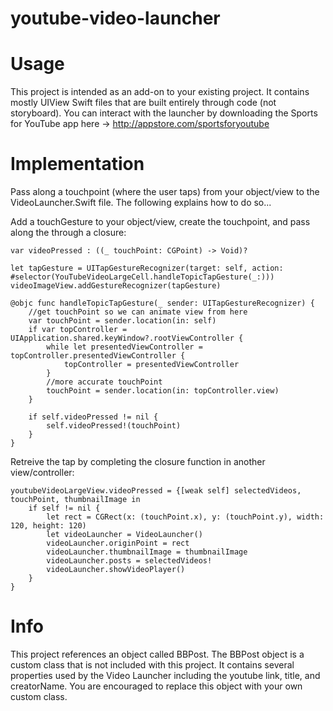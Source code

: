 # youtube-video-launcher

# Usage
This project is intended as an add-on to your existing project. It contains mostly UIView Swift files that are built entirely through code (not storyboard). You can interact with the launcher by downloading the Sports for YouTube app here -> http://appstore.com/sportsforyoutube

# Implementation
Pass along a touchpoint (where the user taps) from your object/view to the VideoLauncher.Swift file. The following explains how to do so...

Add a touchGesture to your object/view, create the touchpoint, and pass along the through a closure:
```
var videoPressed : ((_ touchPoint: CGPoint) -> Void)?

let tapGesture = UITapGestureRecognizer(target: self, action: #selector(YouTubeVideoLargeCell.handleTopicTapGesture(_:)))
videoImageView.addGestureRecognizer(tapGesture)

@objc func handleTopicTapGesture(_ sender: UITapGestureRecognizer) {
    //get touchPoint so we can animate view from here
    var touchPoint = sender.location(in: self)
    if var topController = UIApplication.shared.keyWindow?.rootViewController {
        while let presentedViewController = topController.presentedViewController {
            topController = presentedViewController
        }
        //more accurate touchPoint
        touchPoint = sender.location(in: topController.view)
    }

    if self.videoPressed != nil {
        self.videoPressed!(touchPoint)
    }
}
```
Retreive the tap by completing the closure function in another view/controller:
```
youtubeVideoLargeView.videoPressed = {[weak self] selectedVideos, touchPoint, thumbnailImage in
    if self != nil {
        let rect = CGRect(x: (touchPoint.x), y: (touchPoint.y), width: 120, height: 120)
        let videoLauncher = VideoLauncher()
        videoLauncher.originPoint = rect
        videoLauncher.thumbnailImage = thumbnailImage
        videoLauncher.posts = selectedVideos!
        videoLauncher.showVideoPlayer()
    }
}
```
# Info
This project references an object called BBPost. The BBPost object is a custom class that is not included with this project. It contains several properties used by the Video Launcher including the youtube link, title, and creatorName. You are encouraged to replace this object with your own custom class.


